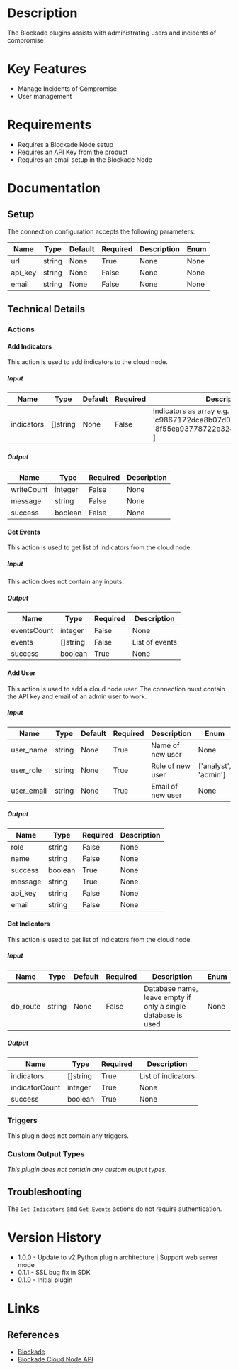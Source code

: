 # Description

The Blockade plugins assists with administrating users and incidents of compromise

# Key Features

* Manage Incidents of Compromise
* User management

# Requirements

* Requires a Blockade Node setup
* Requires an API Key from the product
* Requires an email setup in the Blockade Node

# Documentation

## Setup

The connection configuration accepts the following parameters:

|Name|Type|Default|Required|Description|Enum|
|----|----|-------|--------|-----------|----|
|url|string|None|True|None|None|
|api_key|string|None|False|None|None|
|email|string|None|False|None|None|

## Technical Details

### Actions

#### Add Indicators

This action is used to add indicators to the cloud node.

##### Input

|Name|Type|Default|Required|Description|Enum|
|----|----|-------|--------|-----------|----|
|indicators|[]string|None|False|Indicators as array e.g. [ 'c9867172dca8b07d06566c78c7265ff2', '8f55ea93778722e32403b0c961295aed' ]|None|

##### Output

|Name|Type|Required|Description|
|----|----|--------|-----------|
|writeCount|integer|False|None|
|message|string|False|None|
|success|boolean|False|None|

#### Get Events

This action is used to get list of indicators from the cloud node.

##### Input

This action does not contain any inputs.

##### Output

|Name|Type|Required|Description|
|----|----|--------|-----------|
|eventsCount|integer|False|None|
|events|[]string|False|List of events|
|success|boolean|True|None|

#### Add User

This action is used to add a cloud node user. The connection must contain the API key and email of an admin user to work.

##### Input

|Name|Type|Default|Required|Description|Enum|
|----|----|-------|--------|-----------|----|
|user_name|string|None|True|Name of new user|None|
|user_role|string|None|True|Role of new user|['analyst', 'admin']|
|user_email|string|None|True|Email of new user|None|

##### Output

|Name|Type|Required|Description|
|----|----|--------|-----------|
|role|string|False|None|
|name|string|False|None|
|success|boolean|True|None|
|message|string|True|None|
|api_key|string|False|None|
|email|string|False|None|

#### Get Indicators

This action is used to get list of indicators from the cloud node.

##### Input

|Name|Type|Default|Required|Description|Enum|
|----|----|-------|--------|-----------|----|
|db_route|string|None|False|Database name, leave empty if only a single database is used|None|

##### Output

|Name|Type|Required|Description|
|----|----|--------|-----------|
|indicators|[]string|True|List of indicators|
|indicatorCount|integer|True|None|
|success|boolean|True|None|

### Triggers

This plugin does not contain any triggers.

### Custom Output Types

_This plugin does not contain any custom output types._

## Troubleshooting

The `Get Indicators` and `Get Events` actions do not require authentication.

# Version History

* 1.0.0 - Update to v2 Python plugin architecture | Support web server mode
* 0.1.1 - SSL bug fix in SDK
* 0.1.0 - Initial plugin

# Links

## References

* [Blockade](https://www.blockade.io)
* [Blockade Cloud Node API](https://github.com/blockadeio/cloud_node)

